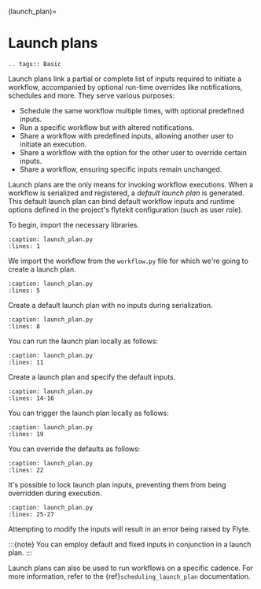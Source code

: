 (launch_plan)=

# Launch plans

```{eval-rst}
.. tags:: Basic
```

Launch plans link a partial or complete list of inputs required to initiate a workflow,
accompanied by optional run-time overrides like notifications, schedules and more.
They serve various purposes:

- Schedule the same workflow multiple times, with optional predefined inputs.
- Run a specific workflow but with altered notifications.
- Share a workflow with predefined inputs, allowing another user to initiate an execution.
- Share a workflow with the option for the other user to override certain inputs.
- Share a workflow, ensuring specific inputs remain unchanged.

Launch plans are the only means for invoking workflow executions.
When a workflow is serialized and registered, a _default launch plan_ is generated.
This default launch plan can bind default workflow inputs and runtime options defined
in the project's flytekit configuration (such as user role).

To begin, import the necessary libraries.

```{rli} https://raw.githubusercontent.com/flyteorg/flytesnacks/master/example_code/basics/basics/launch_plan.py
:caption: launch_plan.py
:lines: 1
```

We import the workflow from the `workflow.py` file for which we're going to create a launch plan.

```{rli} https://raw.githubusercontent.com/flyteorg/flytesnacks/master/example_code/basics/basics/launch_plan.py
:caption: launch_plan.py
:lines: 5
```

Create a default launch plan with no inputs during serialization.

```{rli} https://raw.githubusercontent.com/flyteorg/flytesnacks/master/example_code/basics/basics/launch_plan.py
:caption: launch_plan.py
:lines: 8
```

You can run the launch plan locally as follows:

```{rli} https://raw.githubusercontent.com/flyteorg/flytesnacks/master/example_code/basics/basics/launch_plan.py
:caption: launch_plan.py
:lines: 11
```

Create a launch plan and specify the default inputs.

```{rli} https://raw.githubusercontent.com/flyteorg/flytesnacks/master/example_code/basics/basics/launch_plan.py
:caption: launch_plan.py
:lines: 14-16
```

You can trigger the launch plan locally as follows:

```{rli} https://raw.githubusercontent.com/flyteorg/flytesnacks/master/example_code/basics/basics/launch_plan.py
:caption: launch_plan.py
:lines: 19
```

You can override the defaults as follows:

```{rli} https://raw.githubusercontent.com/flyteorg/flytesnacks/master/example_code/basics/basics/launch_plan.py
:caption: launch_plan.py
:lines: 22
```

It's possible to lock launch plan inputs, preventing them from being overridden during execution.

```{rli} https://raw.githubusercontent.com/flyteorg/flytesnacks/master/example_code/basics/basics/launch_plan.py
:caption: launch_plan.py
:lines: 25-27
```

Attempting to modify the inputs will result in an error being raised by Flyte.

:::{note}
You can employ default and fixed inputs in conjunction in a launch plan.
:::

Launch plans can also be used to run workflows on a specific cadence.
For more information, refer to the {ref}`scheduling_launch_plan` documentation.
